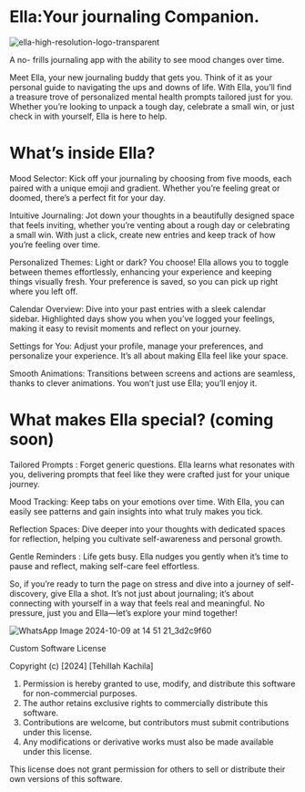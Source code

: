 # Ella:Your journaling Companion. 

![ella-high-resolution-logo-transparent](https://github.com/user-attachments/assets/d865b0d5-93ca-4f98-9866-298f41e5cc27)


A no- frills journaling app with the ability to see mood changes over time.

Meet Ella, your new journaling buddy that gets you. Think of it as your personal guide to navigating the ups and downs of life. With Ella, you’ll find a treasure trove of personalized mental health prompts tailored just for you. Whether you’re looking to unpack a tough day, celebrate a small win, or just check in with yourself, Ella is here to help.

# What’s inside Ella?
Mood Selector: Kick off your journaling by choosing from five moods, each paired with a unique emoji and gradient. Whether you’re feeling great or doomed, there’s a perfect fit for your day.

Intuitive Journaling: Jot down your thoughts in a beautifully designed space that feels inviting, whether you’re venting about a rough day or celebrating a small win. With just a click, create new entries and keep track of how you’re feeling over time.

Personalized Themes: Light or dark? You choose! Ella allows you to toggle between themes effortlessly, enhancing your experience and keeping things visually fresh. Your preference is saved, so you can pick up right where you left off.

Calendar Overview: Dive into your past entries with a sleek calendar sidebar. Highlighted days show you when you’ve logged your feelings, making it easy to revisit moments and reflect on your journey.

Settings for You: Adjust your profile, manage your preferences, and personalize your experience. It’s all about making Ella feel like your space.

Smooth Animations: Transitions between screens and actions are seamless, thanks to clever animations. You won’t just use Ella; you’ll enjoy it.

# What makes Ella special? (coming soon)
Tailored Prompts : Forget generic questions. Ella learns what resonates with you, delivering prompts that feel like they were crafted just for your unique journey.

Mood Tracking: Keep tabs on your emotions over time. With Ella, you can easily see patterns and gain insights into what truly makes you tick.

Reflection Spaces: Dive deeper into your thoughts with dedicated spaces for reflection, helping you cultivate self-awareness and personal growth.

Gentle Reminders : Life gets busy. Ella nudges you gently when it’s time to pause and reflect, making self-care feel effortless.

So, if you’re ready to turn the page on stress and dive into a journey of self-discovery, give Ella a shot. It’s not just about journaling; it’s about connecting with yourself in a way that feels real and meaningful. No pressure, just you and Ella—let’s explore your mind together!

![WhatsApp Image 2024-10-09 at 14 51 21_3d2c9f60](https://github.com/user-attachments/assets/487214dd-da3f-4033-9720-1345f365c325)






Custom Software License


Copyright (c) [2024] [Tehillah Kachila]

1. Permission is hereby granted to use, modify, and distribute this software for non-commercial purposes.
2. The author retains exclusive rights to commercially distribute this software.
3. Contributions are welcome, but contributors must submit contributions under this license.
4. Any modifications or derivative works must also be made available under this license.

This license does not grant permission for others to sell or distribute their own versions of this software.
